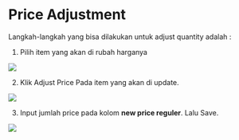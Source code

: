# Price Adjustment

Langkah-langkah yang bisa dilakukan untuk adjust quantity adalah :  
   1. Pilih item yang akan di rubah harganya

![](https://s3.amazonaws.com/cdn.freshdesk.com/data/helpdesk/attachments/production/48084856672/original/mD0kYG-laJsA6BuoxSJmfBmuijQrUQDZdg.png?1612291570)

   2. Klik Adjust Price Pada item yang akan di update.

![](https://s3.amazonaws.com/cdn.freshdesk.com/data/helpdesk/attachments/production/48018035513/original/1hitgj6TUJVJJ6qVn7vR9kNkpaoonhmqyg.png?1575456436)

   3. Input jumlah price pada kolom **new price reguler**. Lalu Save.

![](https://s3.amazonaws.com/cdn.freshdesk.com/data/helpdesk/attachments/production/48018036052/original/aHOkE3C5uYqkGtuKHHIGhbSmRSuEL8gXkg.png?1575456582)

